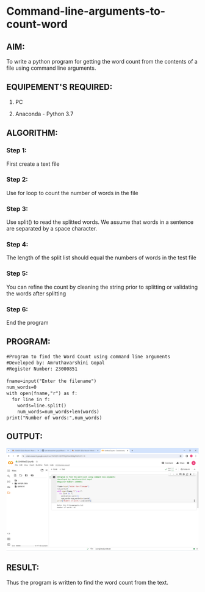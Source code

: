 # Command-line-arguments-to-count-word

## AIM:

To write a python program for getting the word count from the contents of a file using command line arguments.

## EQUIPEMENT'S REQUIRED: 

1. PC

2. Anaconda - Python 3.7

## ALGORITHM: 

### Step 1:

First create a text file

### Step 2: 

Use for loop to count the number of words in the file
 
### Step 3:

Use split() to read the splitted words. We assume that words in a sentence are separated by a space character.

### Step 4: 

The length of the split list should equal the numbers of words in the test file

### Step 5: 

You can refine the count by cleaning the string prior to splitting or validating the words after splitting

### Step 6: 

End the program

## PROGRAM:
```
#Program to find the Word Count using command line arguments
#Developed by: Amruthavarshini Gopal
#Register Number: 23000851

fname=input("Enter the filename")
num_words=0
with open(fname,"r") as f:
  for line in f:
    words=line.split()
    num_words=num_words+len(words)
print("Number of words:",num_words)
```

## OUTPUT:
![Alt text](command.png)

## RESULT:

Thus the program is written to find the word count from the text.
